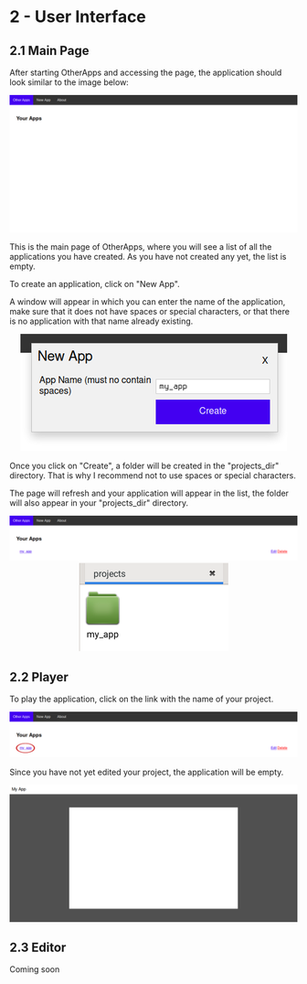 # 2 - User Interface

## 2.1 Main Page

After starting OtherApps and accessing the page, the application should look similar to the image below:
<div align="center">
  <img src="imgs/img1.png">
</div>

This is the main page of OtherApps, where you will see a list of all the applications you have created. As you have not created any yet, the list is empty.

To create an application, click on "New App".

A window will appear in which you can enter the name of the application, make sure that it does not have spaces or special characters, or that there is no application with that name already existing.
<div align="center">
  <img src="imgs/img2.png">
</div>

Once you click on "Create", a folder will be created in the "projects_dir" directory. That is why I recommend not to use spaces or special characters.

The page will refresh and your application will appear in the list, the folder will also appear in your "projects_dir" directory.
<div align="center">
  <img src="imgs/img3.png">
  <img src="imgs/img4.png">
</div>

## 2.2 Player
To play the application, click on the link with the name of your project.
<div align="center">
  <img src="imgs/img5.png">
</div>

Since you have not yet edited your project, the application will be empty.
<div align="center">
  <img src="imgs/img6.png">
</div>

## 2.3 Editor
Coming soon


